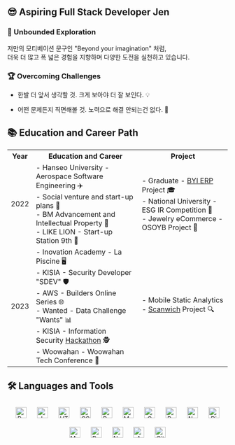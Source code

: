 ## 😎 Aspiring Full Stack Developer Jen
  
### 🚀 Unbounded Exploration  
 저만의 모티베이션 문구인 "Beyond your imagination" 처럼, <br>더욱 더 많고 폭 넓은 경험을 지향하며 다양한 도전을 실천하고 있습니다.  
  
### 🏆 Overcoming Challenges 

- 한발 더 앞서 생각할 것. 크게 보아야 더 잘 보인다. 💡  
  
- 어떤 문제든지 직면해볼 것. 노력으로 해결 안되는건 없다. 💪  

## 📚 Education and Career Path

<table align="center">
  <tr>
    <th>Year</th>
    <th>Education and Career</th>
    <th>Project</th>
  </tr>
  <tr>
    <td>2022</td>
    <td>
      - Hanseo University - Aerospace Software Engineering ✈️ <br>
      - Social venture and start-up plans 🌱 <br>
      - BM Advancement and Intellectual Property 💼 <br>
      - LIKE LION - Start-up Station 9th 🦁
    </td>
    <td>
      - Graduate - <a href="https://github.com/JenSeop/DASE-TGP-BYI-ERP">BYI ERP</a> Project 🎓 <br>
      - National University - ESG IR Competition 🥇 <br>
      - Jewelry eCommerce - OSOYB Project 💍
    </td>
  </tr>
  <tr>
    <td>2023</td>
    <td>
      - Inovation Academy - La Piscine 🖥️ <br>
      - KISIA - Security Developer "SDEV" 🛡️ <br>
      - AWS - Builders Online Series 🌐 <br>
      - Wanted - Data Challenge "Wants" 📊 <br>
      - KISIA - Information Security <a href="https://github.com/JenSeop/Hackathon-MCGP-URL-Scanner-IUAP">Hackathon</a> 🕵️ <br>
      - Woowahan - Woowahan Tech Conference 🌟
    </td>
    <td>
      - Mobile Static Analytics - <a href="https://github.com/JenSeop/Scanwich">Scanwich</a> Project 🔍
    </td>
  </tr>
</table>

</td><td valign="top" width="50%">

## 🛠️ Languages and Tools  
<div align="center">  
<a href="https://reactjs.org/" target="_blank"><img style="margin: 10px" src="https://profilinator.rishav.dev/skills-assets/react-original-wordmark.svg" alt="React" height="25" /></a>  
<a href="https://www.javascript.com/" target="_blank"><img style="margin: 10px" src="https://profilinator.rishav.dev/skills-assets/javascript-original.svg" alt="JavaScript" height="25" /></a>  
<a href="https://en.wikipedia.org/wiki/HTML5" target="_blank"><img style="margin: 10px" src="https://profilinator.rishav.dev/skills-assets/html5-original-wordmark.svg" alt="HTML5" height="25" /></a>  
<a href="https://www.w3schools.com/css/" target="_blank"><img style="margin: 10px" src="https://profilinator.rishav.dev/skills-assets/css3-original-wordmark.svg" alt="CSS3" height="25" /></a>  
<a href="https://getbootstrap.com/docs/3.4/javascript/" target="_blank"><img style="margin: 10px" src="https://profilinator.rishav.dev/skills-assets/bootstrap-plain.svg" alt="Bootstrap" height="25" /></a>  
<a href="https://mui.com/" target="_blank"><img style="margin: 10px" src="https://profilinator.rishav.dev/skills-assets/mui.png" alt="Material UI" height="25" /></a>  
<a href="https://www.cprogramming.com/" target="_blank"><img style="margin: 10px" src="https://profilinator.rishav.dev/skills-assets/c-original.svg" alt="C" height="25" /></a>  
<a href="https://www.python.org/" target="_blank"><img style="margin: 10px" src="https://profilinator.rishav.dev/skills-assets/python-original.svg" alt="Python" height="25" /></a>  
<a href="https://nodejs.org/" target="_blank"><img style="margin: 10px" src="https://profilinator.rishav.dev/skills-assets/nodejs-original-wordmark.svg" alt="Node.js" height="25" /></a>  
<a href="https://www.djangoproject.com/" target="_blank"><img style="margin: 10px" src="https://profilinator.rishav.dev/skills-assets/django-original.svg" alt="Django" height="25" /></a>  
<a href="https://www.mysql.com/" target="_blank"><img style="margin: 10px" src="https://profilinator.rishav.dev/skills-assets/mysql-original-wordmark.svg" alt="MySQL" height="25" /></a>  
<a href="https://www.postgresql.org/" target="_blank"><img style="margin: 10px" src="https://profilinator.rishav.dev/skills-assets/postgresql-original-wordmark.svg" alt="PostgreSQL" height="25" /></a>  
<a href="https://www.nginx.com/" target="_blank"><img style="margin: 10px" src="https://profilinator.rishav.dev/skills-assets/nginx-original.svg" alt="Nginx" height="25" /></a>  
<a href="https://aws.amazon.com/" target="_blank"><img style="margin: 10px" src="https://profilinator.rishav.dev/skills-assets/amazonwebservices-original-wordmark.svg" alt="AWS" height="25" /></a>  
<a href="https://github.com/" target="_blank"><img style="margin: 10px" src="https://profilinator.rishav.dev/skills-assets/git-scm-icon.svg" alt="Git" height="25" /></a>  
</div>  
